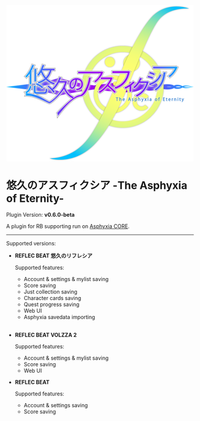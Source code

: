 <img src="icon.svg">

# 悠久のアスフィクシア -The Asphyxia of Eternity-

Plugin Version: **v0.6.0-beta** 

A plugin for RB supporting run on <a href="https://asphyxia-core.github.io">Asphyxia CORE</a>.

---

Supported versions:

- **REFLEC BEAT 悠久のリフレシア**

    Supported features:
    
    - Account & settings & mylist saving
    - Score saving
    - Just collection saving
    - Character cards saving
    - Quest progress saving
    - Web UI
    - Asphyxia savedata importing<br/><br/>

- **REFLEC BEAT VOLZZA 2**

    Supported features:

    - Account & settings & mylist saving
    - Score saving
    - Web UI

- **REFLEC BEAT**

    Supported features:

    - Account & settings saving
    - Score saving